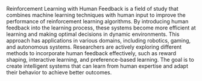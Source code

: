 Reinforcement Learning with Human Feedback is a field of study that combines machine learning techniques with human input to improve the performance of reinforcement learning algorithms. By introducing human feedback into the learning process, these systems become more efficient at learning and making optimal decisions in dynamic environments. This approach has applications in various domains, including robotics, gaming, and autonomous systems. Researchers are actively exploring different methods to incorporate human feedback effectively, such as reward shaping, interactive learning, and preference-based learning. The goal is to create intelligent systems that can learn from human expertise and adapt their behavior to achieve better outcomes.